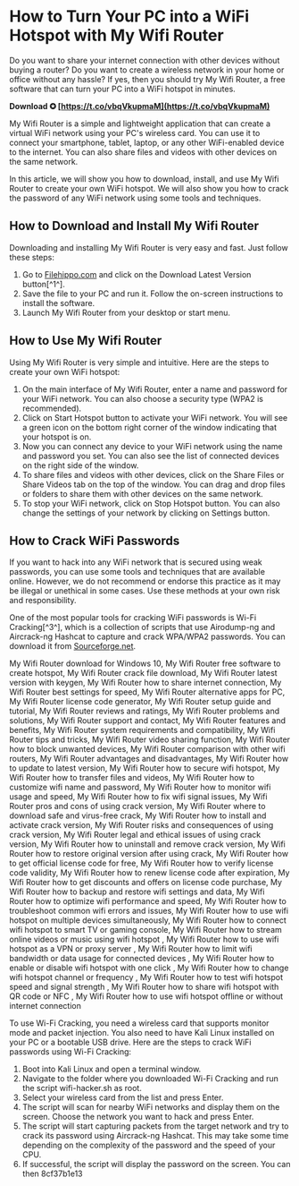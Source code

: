 # How to Turn Your PC into a WiFi Hotspot with My Wifi Router
 
Do you want to share your internet connection with other devices without buying a router? Do you want to create a wireless network in your home or office without any hassle? If yes, then you should try My Wifi Router, a free software that can turn your PC into a WiFi hotspot in minutes.
 
**Download ✪ [https://t.co/vbqVkupmaM](https://t.co/vbqVkupmaM)**


 
My Wifi Router is a simple and lightweight application that can create a virtual WiFi network using your PC's wireless card. You can use it to connect your smartphone, tablet, laptop, or any other WiFi-enabled device to the internet. You can also share files and videos with other devices on the same network.
 
In this article, we will show you how to download, install, and use My Wifi Router to create your own WiFi hotspot. We will also show you how to crack the password of any WiFi network using some tools and techniques.
 
## How to Download and Install My Wifi Router
 
Downloading and installing My Wifi Router is very easy and fast. Just follow these steps:
 
1. Go to [Filehippo.com](https://filehippo.com/download_my-wifi-router/) and click on the Download Latest Version button[^1^].
2. Save the file to your PC and run it. Follow the on-screen instructions to install the software.
3. Launch My Wifi Router from your desktop or start menu.

## How to Use My Wifi Router
 
Using My Wifi Router is very simple and intuitive. Here are the steps to create your own WiFi hotspot:

1. On the main interface of My Wifi Router, enter a name and password for your WiFi network. You can also choose a security type (WPA2 is recommended).
2. Click on Start Hotspot button to activate your WiFi network. You will see a green icon on the bottom right corner of the window indicating that your hotspot is on.
3. Now you can connect any device to your WiFi network using the name and password you set. You can also see the list of connected devices on the right side of the window.
4. To share files and videos with other devices, click on the Share Files or Share Videos tab on the top of the window. You can drag and drop files or folders to share them with other devices on the same network.
5. To stop your WiFi network, click on Stop Hotspot button. You can also change the settings of your network by clicking on Settings button.

## How to Crack WiFi Passwords
 
If you want to hack into any WiFi network that is secured using weak passwords, you can use some tools and techniques that are available online. However, we do not recommend or endorse this practice as it may be illegal or unethical in some cases. Use these methods at your own risk and responsibility.
 
One of the most popular tools for cracking WiFi passwords is Wi-Fi Cracking[^3^], which is a collection of scripts that use Airodump-ng and Aircrack-ng Hashcat to capture and crack WPA/WPA2 passwords. You can download it from [Sourceforge.net](https://sourceforge.net/projects/wi-fi-cracking.mirror/).
 
My Wifi Router download for Windows 10,  My Wifi Router free software to create hotspot,  My Wifi Router crack file download,  My Wifi Router latest version with keygen,  My Wifi Router how to share internet connection,  My Wifi Router best settings for speed,  My Wifi Router alternative apps for PC,  My Wifi Router license code generator,  My Wifi Router setup guide and tutorial,  My Wifi Router reviews and ratings,  My Wifi Router problems and solutions,  My Wifi Router support and contact,  My Wifi Router features and benefits,  My Wifi Router system requirements and compatibility,  My Wifi Router tips and tricks,  My Wifi Router video sharing function,  My Wifi Router how to block unwanted devices,  My Wifi Router comparison with other wifi routers,  My Wifi Router advantages and disadvantages,  My Wifi Router how to update to latest version,  My Wifi Router how to secure wifi hotspot,  My Wifi Router how to transfer files and videos,  My Wifi Router how to customize wifi name and password,  My Wifi Router how to monitor wifi usage and speed,  My Wifi Router how to fix wifi signal issues,  My Wifi Router pros and cons of using crack version,  My Wifi Router where to download safe and virus-free crack,  My Wifi Router how to install and activate crack version,  My Wifi Router risks and consequences of using crack version,  My Wifi Router legal and ethical issues of using crack version,  My Wifi Router how to uninstall and remove crack version,  My Wifi Router how to restore original version after using crack,  My Wifi Router how to get official license code for free,  My Wifi Router how to verify license code validity,  My Wifi Router how to renew license code after expiration,  My Wifi Router how to get discounts and offers on license code purchase,  My Wifi Router how to backup and restore wifi settings and data,  My Wifi Router how to optimize wifi performance and speed,  My Wifi Router how to troubleshoot common wifi errors and issues,  My Wifi Router how to use wifi hotspot on multiple devices simultaneously,  My Wifi Router how to connect wifi hotspot to smart TV or gaming console,  My Wifi Router how to stream online videos or music using wifi hotspot ,  My Wifi Router how to use wifi hotspot as a VPN or proxy server ,  My Wifi Router how to limit wifi bandwidth or data usage for connected devices ,  My Wifi Router how to enable or disable wifi hotspot with one click ,  My Wifi Router how to change wifi hotspot channel or frequency ,  My Wifi Router how to test wifi hotspot speed and signal strength ,  My Wifi Router how to share wifi hotspot with QR code or NFC ,  My Wifi Router how to use wifi hotspot offline or without internet connection
 
To use Wi-Fi Cracking, you need a wireless card that supports monitor mode and packet injection. You also need to have Kali Linux installed on your PC or a bootable USB drive. Here are the steps to crack WiFi passwords using Wi-Fi Cracking:

1. Boot into Kali Linux and open a terminal window.
2. Navigate to the folder where you downloaded Wi-Fi Cracking and run the script wifi-hacker.sh as root.
3. Select your wireless card from the list and press Enter.
4. The script will scan for nearby WiFi networks and display them on the screen. Choose the network you want to hack and press Enter.
5. The script will start capturing packets from the target network and try to crack its password using Aircrack-ng Hashcat. This may take some time depending on the complexity of the password and the speed of your CPU.
6. If successful, the script will display the password on the screen. You can then 8cf37b1e13


